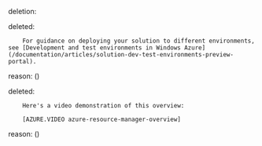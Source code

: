deletion:

deleted:

		For guidance on deploying your solution to different environments, see [Development and test environments in Windows Azure](/documentation/articles/solution-dev-test-environments-preview-portal).

reason: ()

deleted:

		Here's a video demonstration of this overview:
		
		[AZURE.VIDEO azure-resource-manager-overview]

reason: ()


